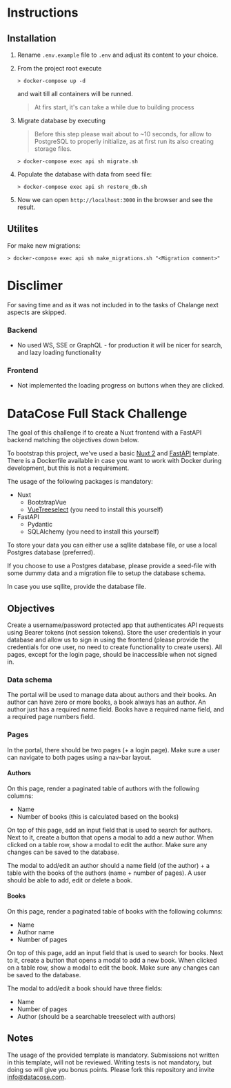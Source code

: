 # Instructions

## Installation
1) Rename `.env.example` file to `.env` and adjust its content to your choice.
2) From the project root execute 
    ``` shell
    > docker-compose up -d
    ```
    and wait till all containers will be runned.

    > At firs start, it's can take a while due to building process

3) Migrate database by executing
    > Before this step please wait about to ~10 seconds, for allow to PostgreSQL to properly initialize, as at first run its also creating storage files.

    ``` shell
    > docker-compose exec api sh migrate.sh
    ```

4) Populate the database with data from seed file:
    ``` shell
    > docker-compose exec api sh restore_db.sh
    ```

5) Now we can open `http://localhost:3000` in the browser and see the result.


## Utilites

For make new migrations:
``` shell
> docker-compose exec api sh make_migrations.sh "<Migration comment>"
```
# Disclimer

For saving time and as it was not included in to the tasks of Chalange next aspects are skipped.

### Backend
 - No used WS, SSE or GraphQL - for production it will be nicer for search, and lazy loading functionality

### Frontend

- Not implemented the loading progress on buttons when they are clicked.






# DataCose Full Stack Challenge

The goal of this challenge if to create a Nuxt frontend with a FastAPI backend matching the objectives down below.

To bootstrap this project, we've used a basic [Nuxt 2](https://nuxtjs.org/) and [FastAPI](https://fastapi.tiangolo.com/lo/) template. There is a Dockerfile available in case you want to work with Docker during development, but this is not a requirement.

The usage of the following packages is mandatory:
- Nuxt
    - BootstrapVue
    - [VueTreeselect](https://vue-treeselect.js.org/) (you need to install this yourself)
- FastAPI
    - Pydantic
    - SQLAlchemy (you need to install this yourself)

To store your data you can either use a sqllite database file, or use a local Postgres database (preferred).

If you choose to use a Postgres database, please provide a seed-file with some dummy data and a migration file to setup the database schema.

In case you use sqllite, provide the database file.

## Objectives

Create a username/password protected app that authenticates API requests using Bearer tokens (not session tokens). Store the user credentials in your database and allow us to sign in using the frontend (please provide the credentials for one user, no need to create functionality to create users). All pages, except for the login page, should be inaccessible when not signed in.

### Data schema

The portal will be used to manage data about authors and their books. An author can have zero or more books, a book always has an author. An author just has a required name field. Books have a required name field, and a required page numbers field.


### Pages
In the portal, there should be two pages (+ a login page). Make sure a user can navigate to both pages using a nav-bar layout.

#### Authors
On this page, render a paginated table of authors with the following columns:
- Name
- Number of books (this is calculated based on the books)

On top of this page, add an input field that is used to search for authors. Next to it, create a button that opens a modal to add a new author. When clicked on a table row, show a modal to edit the author. Make sure any changes can be saved to the database.

The modal to add/edit an author should a name field (of the author) + a table with the books of the authors (name + number of pages). A user should be able to add, edit or delete a book.

#### Books
On this page, render a paginated table of books with the following columns:
- Name
- Author name
- Number of pages

On top of this page, add an input field that is used to search for books. Next to it, create a button that opens a modal to add a new book. When clicked on a table row, show a modal to edit the book. Make sure any changes can be saved to the database.

The modal to add/edit a book should have three fields:
- Name
- Number of pages
- Author (should be a searchable treeselect with authors)

## Notes
The usage of the provided template is mandatory. Submissions not written in this template, will not be reviewed. Writing tests is not mandatory, but doing so will give you bonus points. Please fork this repository and invite info@datacose.com.
